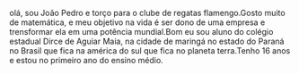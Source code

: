  olá, sou João Pedro e torço para o clube de regatas flamengo.Gosto muito de matemática, e meu objetivo na vida é ser dono de uma empresa e trensformar ela em uma potência mundial.Bom eu sou aluno do colégio estadual Dirce de Aguiar Maia, na cidade de maringá no estado do Paraná no Brasil que fica na américa do sul que fica no planeta terra.Tenho 16 anos e estou no primeiro ano do ensino médio.
